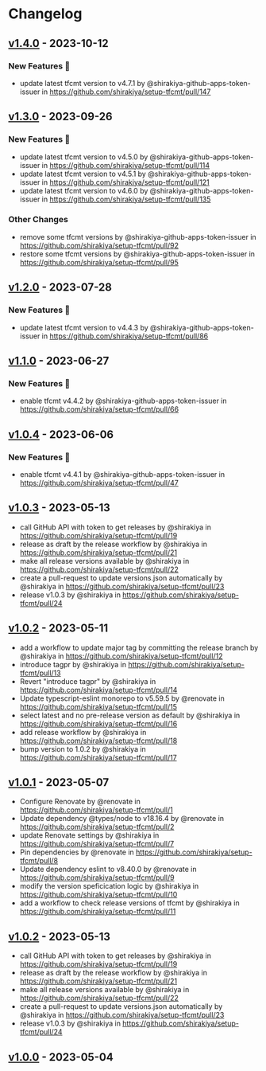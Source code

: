 # Changelog

## [v1.4.0](https://github.com/shirakiya/setup-tfcmt/compare/v1.3.0...v1.4.0) - 2023-10-12
### New Features 🎉
- update latest tfcmt version to v4.7.1 by @shirakiya-github-apps-token-issuer in https://github.com/shirakiya/setup-tfcmt/pull/147

## [v1.3.0](https://github.com/shirakiya/setup-tfcmt/compare/v1.2.0...v1.3.0) - 2023-09-26
### New Features 🎉
- update latest tfcmt version to v4.5.0 by @shirakiya-github-apps-token-issuer in https://github.com/shirakiya/setup-tfcmt/pull/114
- update latest tfcmt version to v4.5.1 by @shirakiya-github-apps-token-issuer in https://github.com/shirakiya/setup-tfcmt/pull/121
- update latest tfcmt version to v4.6.0 by @shirakiya-github-apps-token-issuer in https://github.com/shirakiya/setup-tfcmt/pull/135
### Other Changes
- remove some tfcmt versions by @shirakiya-github-apps-token-issuer in https://github.com/shirakiya/setup-tfcmt/pull/92
- restore some tfcmt versions by @shirakiya-github-apps-token-issuer in https://github.com/shirakiya/setup-tfcmt/pull/95

## [v1.2.0](https://github.com/shirakiya/setup-tfcmt/compare/v1.1.0...v1.2.0) - 2023-07-28
### New Features 🎉
- update latest tfcmt version to v4.4.3 by @shirakiya-github-apps-token-issuer in https://github.com/shirakiya/setup-tfcmt/pull/86

## [v1.1.0](https://github.com/shirakiya/setup-tfcmt/compare/v1.0.4...v1.1.0) - 2023-06-27
### New Features 🎉
- enable tfcmt v4.4.2 by @shirakiya-github-apps-token-issuer in https://github.com/shirakiya/setup-tfcmt/pull/66

## [v1.0.4](https://github.com/shirakiya/setup-tfcmt/compare/v1.0.3...v1.0.4) - 2023-06-06
### New Features 🎉
- enable tfcmt v4.4.1 by @shirakiya-github-apps-token-issuer in https://github.com/shirakiya/setup-tfcmt/pull/47

## [v1.0.3](https://github.com/shirakiya/setup-tfcmt/compare/v1.0.2...v1.0.3) - 2023-05-13
- call GitHub API with token to get releases by @shirakiya in https://github.com/shirakiya/setup-tfcmt/pull/19
- release as draft by the release workflow by @shirakiya in https://github.com/shirakiya/setup-tfcmt/pull/21
- make all release versions available by @shirakiya in https://github.com/shirakiya/setup-tfcmt/pull/22
- create a pull-request to update versions.json automatically by @shirakiya in https://github.com/shirakiya/setup-tfcmt/pull/23
- release v1.0.3 by @shirakiya in https://github.com/shirakiya/setup-tfcmt/pull/24

## [v1.0.2](https://github.com/shirakiya/setup-tfcmt/compare/v1.0.1...v1.0.2) - 2023-05-11
- add a workflow to update major tag by committing the release branch by @shirakiya in https://github.com/shirakiya/setup-tfcmt/pull/12
- introduce tagpr by @shirakiya in https://github.com/shirakiya/setup-tfcmt/pull/13
- Revert "introduce tagpr" by @shirakiya in https://github.com/shirakiya/setup-tfcmt/pull/14
- Update typescript-eslint monorepo to v5.59.5 by @renovate in https://github.com/shirakiya/setup-tfcmt/pull/15
- select latest and no pre-release version as default by @shirakiya in https://github.com/shirakiya/setup-tfcmt/pull/16
- add release workflow by @shirakiya in https://github.com/shirakiya/setup-tfcmt/pull/18
- bump version to 1.0.2 by @shirakiya in https://github.com/shirakiya/setup-tfcmt/pull/17

## [v1.0.1](https://github.com/shirakiya/setup-tfcmt/compare/v1.0.0...v1.0.1) - 2023-05-07
- Configure Renovate by @renovate in https://github.com/shirakiya/setup-tfcmt/pull/1
- Update dependency @types/node to v18.16.4 by @renovate in https://github.com/shirakiya/setup-tfcmt/pull/2
- update Renovate settings by @shirakiya in https://github.com/shirakiya/setup-tfcmt/pull/7
- Pin dependencies by @renovate in https://github.com/shirakiya/setup-tfcmt/pull/8
- Update dependency eslint to v8.40.0 by @renovate in https://github.com/shirakiya/setup-tfcmt/pull/9
- modify the version speficication logic by @shirakiya in https://github.com/shirakiya/setup-tfcmt/pull/10
- add a workflow to check release versions of tfcmt by @shirakiya in https://github.com/shirakiya/setup-tfcmt/pull/11

## [v1.0.2](https://github.com/shirakiya/setup-tfcmt/compare/v1.0.2...v1) - 2023-05-13
- call GitHub API with token to get releases by @shirakiya in https://github.com/shirakiya/setup-tfcmt/pull/19
- release as draft by the release workflow by @shirakiya in https://github.com/shirakiya/setup-tfcmt/pull/21
- make all release versions available by @shirakiya in https://github.com/shirakiya/setup-tfcmt/pull/22
- create a pull-request to update versions.json automatically by @shirakiya in https://github.com/shirakiya/setup-tfcmt/pull/23
- release v1.0.3 by @shirakiya in https://github.com/shirakiya/setup-tfcmt/pull/24

## [v1.0.0](https://github.com/shirakiya/setup-tfcmt/commits/v1.0.0) - 2023-05-04
